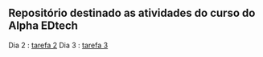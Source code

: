 ## Repositório destinado as atividades do curso do Alpha EDtech
Dia 2 : [tarefa 2](https://github.com/rickEDU/AlphaED/tree/main/ex2)
Dia 3 : [tarefa 3](https://github.com/rickEDU/AlphaED/tree/main/ex3)
